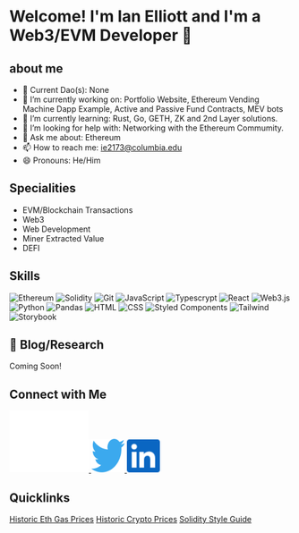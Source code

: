 # Welcome! I'm Ian Elliott and I'm a Web3/EVM Developer 👋

## about me

- 👯 Current Dao(s): None
- 🔭 I’m currently working on: Portfolio Website, Ethereum Vending Machine Dapp Example, Active and Passive Fund Contracts, MEV bots
- 🌱 I’m currently learning: Rust, Go, GETH, ZK and 2nd Layer solutions.
- 🤔 I’m looking for help with: Networking with the Ethereum Commumity.
- 💬 Ask me about: Ethereum
- 📫 How to reach me: ie2173@columbia.edu
- 😄 Pronouns: He/Him

## Specialities

- EVM/Blockchain Transactions
- Web3
- Web Development
- Miner Extracted Value
- DEFI

## Skills

![Ethereum](https://img.shields.io/badge/Ethereum-3C3C3D?style=for-the-badge&logo=Ethereum&logoColor=white)
![Solidity](https://img.shields.io/badge/Solidity-3C3C3D?style=for-the-badge&logo=Solidity&logoColor=white)
![Git](https://img.shields.io/badge/Git-F05032?style=for-the-badge&logo=git&logoColor=black)
![JavaScript](https://img.shields.io/badge/javascript-%23323330.svg?style=for-the-badge&logo=javascript&logoColor=%23F7DF1E)
![Typescrypt](https://img.shields.io/badge/Typescript-007acc?style=for-the-badge&logo=Typescript&logoColor=white)
![React](https://img.shields.io/badge/react-202228?style=for-the-badge&logo=react&logoColor=61DAFB)
![Web3.js](https://img.shields.io/badge/web3.js-F16822?style=for-the-badge&logo=web3.js&logoColor=black)
![Python](https://img.shields.io/badge/python-4B8BBE?style=for-the-badge&logo=python&logoColor=FFD43B)
![Pandas](https://img.shields.io/badge/pandas-4B8BBE?style=for-the-badge&logo=pandas&logoColor=white)
![HTML](https://img.shields.io/badge/HTML5-E34F26?style=for-the-badge&logo=HTML5&logoColor=white)
![CSS](https://img.shields.io/badge/CSS3-1572B6?style=for-the-badge&logo=CSS3&logoColor=white)
![Styled Components](https://img.shields.io/badge/styled_components-DB7093?style=for-the-badge&logo=styled-components&logoColor=white)
![Tailwind](https://img.shields.io/badge/tailwind-0b101e?style=for-the-badge&logo=Tailwind%20CSS&logoColor=06B6D4)
![Storybook](https://img.shields.io/badge/Storybook_UI-FF4785?style=for-the-badge&logo=Storybook&logoColor=white)

## 📝 Blog/Research

Coming Soon!

## Connect with Me

<span display='flex' flex-wrap= 'wrap'>
<a href='https://discord.gg/3M8kNAYPTb'>
  <img src="images/Discord.svg" alt='Discord' margin='0 10px 0 0;'>
</a>
<a href='https://twitter.com/lunacrypto4'>
  <img src="images/Twitter.svg" alt='Twitter' width='60px' height='60px' margin='0 10px 0 0;'>
</a><a href='https://www.linkedin.com/in/ilelliott/'>
  <img src="images/Linkedin.png" alt='Linkedin' width='59px' height='59px' margin='0 10px 0 0;'>
</a>
</span>

## Quicklinks

[Historic Eth Gas Prices](http://www.github.com/ie2173/historicgasprices)
[Historic Crypto Prices](https://github.com/ie2173/coinprices)
[Solidity Style Guide](https://github.com/ethereum/solidity/blob/v0.5.1/docs/style-guide.rst)
